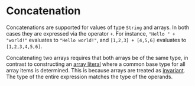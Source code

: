 # Concatenation

Concatenations are supported for values of type `String` and arrays. In both cases they are expressed via the operator `+`. 
For instance, `"Hello " + "world!"` evaluates to `"Hello world!"`, and `[1,2,3] + [4,5,6]` evaluates to `[1,2,3,4,5,6]`.

Concatenating two arrays requires that both arrays be of the same type, in contrast to constructing an [array literal](xref:microsoft.quantum.qsharp.valueliterals#array-literals) where a common base type for all array items is determined. This is because arrays are treated as [invariant](xref:microsoft.quantum.qsharp.subtypingandvariance#subtyping-and-variance). The type of the entire expression matches the type of the operands.



